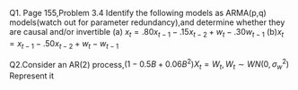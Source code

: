 Q1. Page 155,Problem 3.4
Identify the following models as ARMA(p,q) models(watch out for parameter redundancy),and determine whether they are causal and/or invertible
(a) $x_t=.80x_{t-1}-.15x_{t-2}+w_t-.30w_{t-1}$
(b)$x_t=x_{t-1}-.50x_{t-2}+w_t-w_{t-1}$

Q2.Consider an AR(2) process,$(1-0.5B+0.06B^2)X_t=W_t,W_t \sim WN(0,\sigma^2_w)$
Represent it 